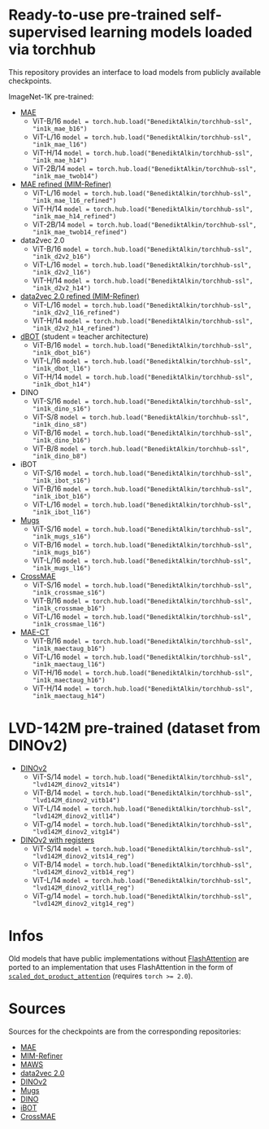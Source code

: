 # Ready-to-use pre-trained self-supervised learning models loaded via torchhub

This repository provides an interface to load models from publicly available checkpoints.


ImageNet-1K pre-trained:

- [MAE](https://github.com/facebookresearch/mae#fine-tuning-with-pre-trained-checkpoints)
    - ViT-B/16 `model = torch.hub.load("BenediktAlkin/torchhub-ssl", "in1k_mae_b16")`
    - ViT-L/16 `model = torch.hub.load("BenediktAlkin/torchhub-ssl", "in1k_mae_l16")`
    - ViT-H/14 `model = torch.hub.load("BenediktAlkin/torchhub-ssl", "in1k_mae_h14")`
    - ViT-2B/14 `model = torch.hub.load("BenediktAlkin/torchhub-ssl", "in1k_mae_twob14")`
- [MAE refined (MIM-Refiner)](https://github.com/ml-jku/MIM-Refiner#pre-trained-models)
    - ViT-L/16 `model = torch.hub.load("BenediktAlkin/torchhub-ssl", "in1k_mae_l16_refined")`
    - ViT-H/14 `model = torch.hub.load("BenediktAlkin/torchhub-ssl", "in1k_mae_h14_refined")`
    - ViT-2B/14 `model = torch.hub.load("BenediktAlkin/torchhub-ssl", "in1k_mae_twob14_refined")`
- data2vec 2.0
    - ViT-B/16 `model = torch.hub.load("BenediktAlkin/torchhub-ssl", "in1k_d2v2_b16")`
    - ViT-L/16 `model = torch.hub.load("BenediktAlkin/torchhub-ssl", "in1k_d2v2_l16")`
    - ViT-H/14 `model = torch.hub.load("BenediktAlkin/torchhub-ssl", "in1k_d2v2_h14")`
- [data2vec 2.0 refined (MIM-Refiner)](https://github.com/ml-jku/MIM-Refiner#pre-trained-models)
    - ViT-L/16 `model = torch.hub.load("BenediktAlkin/torchhub-ssl", "in1k_d2v2_l16_refined")`
    - ViT-H/14 `model = torch.hub.load("BenediktAlkin/torchhub-ssl", "in1k_d2v2_h14_refined")`
- [dBOT](https://github.com/liuxingbin/dbot?tab=readme-ov-file#pre-trained-and-fine-tuned-models) (student = teacher architecture)
    - ViT-B/16 `model = torch.hub.load("BenediktAlkin/torchhub-ssl", "in1k_dbot_b16")`
    - ViT-L/16 `model = torch.hub.load("BenediktAlkin/torchhub-ssl", "in1k_dbot_l16")`
    - ViT-H/14 `model = torch.hub.load("BenediktAlkin/torchhub-ssl", "in1k_dbot_h14")`
- DINO
    - ViT-S/16 `model = torch.hub.load("BenediktAlkin/torchhub-ssl", "in1k_dino_s16")`
    - ViT-S/8 `model = torch.hub.load("BenediktAlkin/torchhub-ssl", "in1k_dino_s8")`
    - ViT-B/16 `model = torch.hub.load("BenediktAlkin/torchhub-ssl", "in1k_dino_b16")`
    - ViT-B/8 `model = torch.hub.load("BenediktAlkin/torchhub-ssl", "in1k_dino_b8")`
- iBOT
    - ViT-S/16 `model = torch.hub.load("BenediktAlkin/torchhub-ssl", "in1k_ibot_s16")`
    - ViT-B/16 `model = torch.hub.load("BenediktAlkin/torchhub-ssl", "in1k_ibot_b16")`
    - ViT-L/16 `model = torch.hub.load("BenediktAlkin/torchhub-ssl", "in1k_ibot_l16")`
- [Mugs](https://github.com/sail-sg/mugs#pretrained-models-on-imagenet-1k)
    - ViT-S/16 `model = torch.hub.load("BenediktAlkin/torchhub-ssl", "in1k_mugs_s16")`
    - ViT-B/16 `model = torch.hub.load("BenediktAlkin/torchhub-ssl", "in1k_mugs_b16")`
    - ViT-L/16 `model = torch.hub.load("BenediktAlkin/torchhub-ssl", "in1k_mugs_l16")`
- [CrossMAE](https://github.com/TonyLianLong/CrossMAE?tab=readme-ov-file#models)
    - ViT-S/16 `model = torch.hub.load("BenediktAlkin/torchhub-ssl", "in1k_crossmae_s16")`
    - ViT-B/16 `model = torch.hub.load("BenediktAlkin/torchhub-ssl", "in1k_crossmae_b16")`
    - ViT-L/16 `model = torch.hub.load("BenediktAlkin/torchhub-ssl", "in1k_crossmae_l16")`
- [MAE-CT](https://github.com/ml-jku/MAE-CT?tab=readme-ov-file#mae-ctaug)
    - ViT-B/16 `model = torch.hub.load("BenediktAlkin/torchhub-ssl", "in1k_maectaug_b16")`
    - ViT-L/16 `model = torch.hub.load("BenediktAlkin/torchhub-ssl", "in1k_maectaug_l16")`
    - ViT-H/16 `model = torch.hub.load("BenediktAlkin/torchhub-ssl", "in1k_maectaug_h16")`
    - ViT-H/14 `model = torch.hub.load("BenediktAlkin/torchhub-ssl", "in1k_maectaug_h14")`


# LVD-142M pre-trained (dataset from DINOv2)

- [DINOv2](https://github.com/facebookresearch/dinov2)
    - ViT-S/14 `model = torch.hub.load("BenediktAlkin/torchhub-ssl", "lvd142M_dinov2_vits14")`
    - ViT-B/14 `model = torch.hub.load("BenediktAlkin/torchhub-ssl", "lvd142M_dinov2_vitb14")`
    - ViT-L/14 `model = torch.hub.load("BenediktAlkin/torchhub-ssl", "lvd142M_dinov2_vitl14")`
    - ViT-g/14 `model = torch.hub.load("BenediktAlkin/torchhub-ssl", "lvd142M_dinov2_vitg14")`
- [DINOv2 with registers](https://github.com/facebookresearch/dinov2)
    - ViT-S/14 `model = torch.hub.load("BenediktAlkin/torchhub-ssl", "lvd142M_dinov2_vits14_reg")`
    - ViT-B/14 `model = torch.hub.load("BenediktAlkin/torchhub-ssl", "lvd142M_dinov2_vitb14_reg")`
    - ViT-L/14 `model = torch.hub.load("BenediktAlkin/torchhub-ssl", "lvd142M_dinov2_vitl14_reg")`
    - ViT-g/14 `model = torch.hub.load("BenediktAlkin/torchhub-ssl", "lvd142M_dinov2_vitg14_reg")`


# Infos

Old models that have public implementations without [FlashAttention](https://arxiv.org/abs/2205.14135)
are ported to an implementation that uses FlashAttention in the form of
[`scaled_dot_product_attention`](https://pytorch.org/docs/stable/generated/torch.nn.functional.scaled_dot_product_attention.html) 
(requires `torch >= 2.0`).


# Sources

Sources for the checkpoints are from the corresponding repositories:

- [MAE](https://github.com/facebookresearch/mae#fine-tuning-with-pre-trained-checkpoints)
- [MIM-Refiner](https://github.com/ml-jku/MIM-Refiner#pre-trained-models)
- [MAWS](https://github.com/facebookresearch/maws)
- [data2vec 2.0](https://github.com/facebookresearch/fairseq/tree/main/examples/data2vec)
- [DINOv2](https://github.com/facebookresearch/dinov2)
- [Mugs](https://github.com/sail-sg/mugs#pretrained-models-on-imagenet-1k)
- [DINO](https://github.com/facebookresearch/dino#pretrained-models)
- [iBOT](https://github.com/bytedance/ibot#pre-trained-models)
- [CrossMAE](https://github.com/TonyLianLong/CrossMAE?tab=readme-ov-file#models)